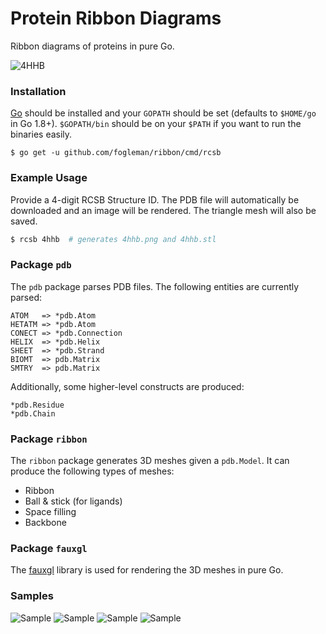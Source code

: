 # Protein Ribbon Diagrams

Ribbon diagrams of proteins in pure Go.

![4HHB](http://i.imgur.com/UFprBGt.png)

### Installation

[Go](https://golang.org/) should be installed and your `GOPATH` should be set (defaults to `$HOME/go` in Go 1.8+). `$GOPATH/bin` should be on your `$PATH` if you want to run the binaries easily.

    $ go get -u github.com/fogleman/ribbon/cmd/rcsb

### Example Usage

Provide a 4-digit RCSB Structure ID. The PDB file will automatically be downloaded and an image will be rendered. The triangle mesh will also be saved.

```bash
$ rcsb 4hhb  # generates 4hhb.png and 4hhb.stl
```

### Package `pdb`

The `pdb` package parses PDB files. The following entities are currently parsed:

```
ATOM   => *pdb.Atom
HETATM => *pdb.Atom
CONECT => *pdb.Connection
HELIX  => *pdb.Helix
SHEET  => *pdb.Strand
BIOMT  => pdb.Matrix
SMTRY  => pdb.Matrix
```

Additionally, some higher-level constructs are produced:

```
*pdb.Residue
*pdb.Chain
```

### Package `ribbon`

The `ribbon` package generates 3D meshes given a `pdb.Model`. It can produce the following types of meshes:

- Ribbon
- Ball & stick (for ligands)
- Space filling
- Backbone

### Package `fauxgl`

The [fauxgl](https://github.com/fogleman/fauxgl) library is used for rendering the 3D meshes in pure Go.

### Samples

![Sample](http://i.imgur.com/ImWjsrH.png)
![Sample](http://i.imgur.com/nQLRbfW.png)
![Sample](http://i.imgur.com/XNAgIoQ.png)
![Sample](http://i.imgur.com/YjQeClg.png)
